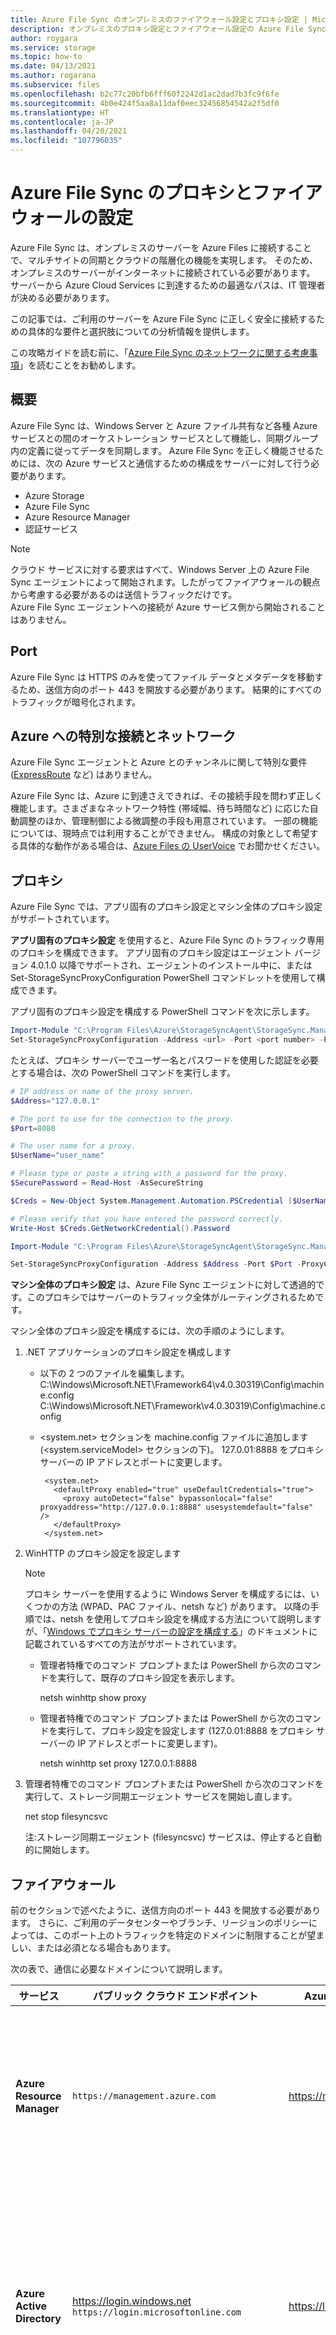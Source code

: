 ```yaml
---
title: Azure File Sync のオンプレミスのファイアウォール設定とプロキシ設定 | Microsoft Docs
description: オンプレミスのプロキシ設定とファイアウォール設定の Azure File Sync について理解します。 ポート、ネットワーク、Azure への特別な接続の構成の詳細を確認します。
author: roygara
ms.service: storage
ms.topic: how-to
ms.date: 04/13/2021
ms.author: rogarana
ms.subservice: files
ms.openlocfilehash: b2c77c20bfb6fff60f2242d1ac2dad7b3fc9f6fe
ms.sourcegitcommit: 4b0e424f5aa8a11daf0eec32456854542a2f5df0
ms.translationtype: HT
ms.contentlocale: ja-JP
ms.lasthandoff: 04/20/2021
ms.locfileid: "107796035"
---
```

# <a name="azure-file-sync-proxy-and-firewall-settings"></a>Azure File Sync のプロキシとファイアウォールの設定
Azure File Sync は、オンプレミスのサーバーを Azure Files に接続することで、マルチサイトの同期とクラウドの階層化の機能を実現します。 そのため、オンプレミスのサーバーがインターネットに接続されている必要があります。 サーバーから Azure Cloud Services に到達するための最適なパスは、IT 管理者が決める必要があります。

この記事では、ご利用のサーバーを Azure File Sync に正しく安全に接続するための具体的な要件と選択肢についての分析情報を提供します。

この攻略ガイドを読む前に、「[Azure File Sync のネットワークに関する考慮事項](file-sync-networking-overview.md)」を読むことをお勧めします。

## <a name="overview"></a>概要
Azure File Sync は、Windows Server と Azure ファイル共有など各種 Azure サービスとの間のオーケストレーション サービスとして機能し、同期グループ内の定義に従ってデータを同期します。 Azure File Sync を正しく機能させるためには、次の Azure サービスと通信するための構成をサーバーに対して行う必要があります。

- Azure Storage
- Azure File Sync
- Azure Resource Manager
- 認証サービス

> [!Note]  
> クラウド サービスに対する要求はすべて、Windows Server 上の Azure File Sync エージェントによって開始されます。したがってファイアウォールの観点から考慮する必要があるのは送信トラフィックだけです。 <br /> Azure File Sync エージェントへの接続が Azure サービス側から開始されることはありません。

## <a name="ports"></a>Port
Azure File Sync は HTTPS のみを使ってファイル データとメタデータを移動するため、送信方向のポート 443 を開放する必要があります。
結果的にすべてのトラフィックが暗号化されます。

## <a name="networks-and-special-connections-to-azure"></a>Azure への特別な接続とネットワーク
Azure File Sync エージェントと Azure とのチャンネルに関して特別な要件 ([ExpressRoute](../../expressroute/expressroute-introduction.md) など) はありません。

Azure File Sync は、Azure に到達さえできれば、その接続手段を問わず正しく機能します。さまざまなネットワーク特性 (帯域幅、待ち時間など) に応じた自動調整のほか、管理制御による微調整の手段も用意されています。 一部の機能については、現時点では利用することができません。 構成の対象として希望する具体的な動作がある場合は、[Azure Files の UserVoice](https://feedback.azure.com/forums/217298-storage?category_id=180670) でお聞かせください。

## <a name="proxy"></a>プロキシ
Azure File Sync では、アプリ固有のプロキシ設定とマシン全体のプロキシ設定がサポートされています。

**アプリ固有のプロキシ設定** を使用すると、Azure File Sync のトラフィック専用のプロキシを構成できます。 アプリ固有のプロキシ設定はエージェント バージョン 4.0.1.0 以降でサポートされ、エージェントのインストール中に、または Set-StorageSyncProxyConfiguration PowerShell コマンドレットを使用して構成できます。

アプリ固有のプロキシ設定を構成する PowerShell コマンドを次に示します。
```powershell
Import-Module "C:\Program Files\Azure\StorageSyncAgent\StorageSync.Management.ServerCmdlets.dll"
Set-StorageSyncProxyConfiguration -Address <url> -Port <port number> -ProxyCredential <credentials>
```
たとえば、プロキシ サーバーでユーザー名とパスワードを使用した認証を必要とする場合は、次の PowerShell コマンドを実行します。

```powershell
# IP address or name of the proxy server.
$Address="127.0.0.1"  

# The port to use for the connection to the proxy.
$Port=8080

# The user name for a proxy.
$UserName="user_name" 

# Please type or paste a string with a password for the proxy.
$SecurePassword = Read-Host -AsSecureString

$Creds = New-Object System.Management.Automation.PSCredential ($UserName, $SecurePassword)

# Please verify that you have entered the password correctly.
Write-Host $Creds.GetNetworkCredential().Password

Import-Module "C:\Program Files\Azure\StorageSyncAgent\StorageSync.Management.ServerCmdlets.dll"

Set-StorageSyncProxyConfiguration -Address $Address -Port $Port -ProxyCredential $Creds
```
**マシン全体のプロキシ設定** は、Azure File Sync エージェントに対して透過的です。このプロキシではサーバーのトラフィック全体がルーティングされるためです。

マシン全体のプロキシ設定を構成するには、次の手順のようにします。 

1. .NET アプリケーションのプロキシ設定を構成します 

   - 以下の 2 つのファイルを編集します。  
     C:\Windows\Microsoft.NET\Framework64\v4.0.30319\Config\machine.config  
     C:\Windows\Microsoft.NET\Framework\v4.0.30319\Config\machine.config

   - <system.net> セクションを machine.config ファイルに追加します (<system.serviceModel> セクションの下)。  127.0.01:8888 をプロキシ サーバーの IP アドレスとポートに変更します。 
     ```
      <system.net>
        <defaultProxy enabled="true" useDefaultCredentials="true">
          <proxy autoDetect="false" bypassonlocal="false" proxyaddress="http://127.0.0.1:8888" usesystemdefault="false" />
        </defaultProxy>
      </system.net>
     ```

2. WinHTTP のプロキシ設定を設定します 

   > [!Note]  
   > プロキシ サーバーを使用するように Windows Server を構成するには、いくつかの方法 (WPAD、PAC ファイル、netsh など) があります。 以降の手順では、netsh を使用してプロキシ設定を構成する方法について説明しますが、「[Windows でプロキシ サーバーの設定を構成する](https://docs.microsoft.com/troubleshoot/windows-server/networking/configure-proxy-server-settings)」のドキュメントに記載されているすべての方法がサポートされています。


   - 管理者特権でのコマンド プロンプトまたは PowerShell から次のコマンドを実行して、既存のプロキシ設定を表示します。   

     netsh winhttp show proxy

   - 管理者特権でのコマンド プロンプトまたは PowerShell から次のコマンドを実行して、プロキシ設定を設定します (127.0.01:8888 をプロキシ サーバーの IP アドレスとポートに変更します)。  

     netsh winhttp set proxy 127.0.0.1:8888

3. 管理者特権でのコマンド プロンプトまたは PowerShell から次のコマンドを実行して、ストレージ同期エージェント サービスを開始し直します。 

      net stop filesyncsvc

      注:ストレージ同期エージェント (filesyncsvc) サービスは、停止すると自動的に開始します。

## <a name="firewall"></a>ファイアウォール
前のセクションで述べたように、送信方向のポート 443 を開放する必要があります。 さらに、ご利用のデータセンターやブランチ、リージョンのポリシーによっては、このポート上のトラフィックを特定のドメインに制限することが望ましい、または必須となる場合もあります。

次の表で、通信に必要なドメインについて説明します。

| サービス | パブリック クラウド エンドポイント | Azure Government のエンドポイント | 使用法 |
|---------|----------------|---------------|------------------------------|
| **Azure Resource Manager** | `https://management.azure.com` | https://management.usgovcloudapi.net | 初回サーバー登録呼び出しを含め、すべてのユーザー呼び出し (PowerShell など) は、この URL に向かうか、この URL を経由します。 |
| **Azure Active Directory** | https://login.windows.net<br>`https://login.microsoftonline.com` | https://login.microsoftonline.us | Azure Resource Manager の呼び出しは、認証済みのユーザーが行う必要があります。 成功するためには、この URL を使用してユーザー認証を行う必要があります。 |
| **Azure Active Directory** | https://graph.microsoft.com/ | https://graph.microsoft.com/ | Azure File Sync をデプロイする過程で、サブスクリプションの Azure Active Directory のサービス プリンシパルを作成する必要があります。 この URL は、その際に使用されます。 このプリンシパルは、最小限の権限一式を Azure File Sync サービスに委任する目的で使用されます。 Azure File Sync の初回セットアップは、サブスクリプション所有者の権限を持った認証済みユーザーが実行する必要があります。 |
| **Azure Active Directory** | https://secure.aadcdn.microsoftonline-p.com | パブリック エンドポイント URL を使用します。 | この URL は、管理者のログインの際に Azure File Sync サーバー登録 UI が使用する Active Directory 認証ライブラリによってアクセスされます。 |
| **Azure ストレージ** | &ast;.core.windows.net | &ast;.core.usgovcloudapi.net | サーバーがファイルをダウンロードするとき、ストレージ アカウント内の Azure ファイル共有との間で直接通信を行った方が、データの移動を効率よく実行することができます。 このサーバーには、対象のファイル共有へのアクセスのみが許可された SAS キーが与えられます。 |
| **Azure File Sync** | &ast;.one.microsoft.com<br>&ast;.afs.azure.net | &ast;.afs.azure.us | サーバーの初回登録後、そのサーバーには、特定のリージョン内の Azure File Sync サービス インスタンスに使用されるリージョン固有の URL が送信されます。 サーバーは、この URL を使って、その同期処理を行うインスタンスと直接かつ効率的に通信を行います。 |
| **Microsoft PKI** |  https://www.microsoft.com/pki/mscorp/cps<br>http://crl.microsoft.com/pki/mscorp/crl/<br>http://mscrl.microsoft.com/pki/mscorp/crl/<br>http://ocsp.msocsp.com<br>http://ocsp.digicert.com/<br>http://crl3.digicert.com/ | https://www.microsoft.com/pki/mscorp/cps<br>http://crl.microsoft.com/pki/mscorp/crl/<br>http://mscrl.microsoft.com/pki/mscorp/crl/<br>http://ocsp.msocsp.com<br>http://ocsp.digicert.com/<br>http://crl3.digicert.com/ | Azure File Sync エージェントがインストールされると、PKI URL を使用して、Azure File Sync サービスと Azure ファイル共有との通信に必要な中間証明書がダウンロードされます。 OCSP URL は、証明書の状態を確認するために使用されます。 |
| **Microsoft Update** | &ast;.update.microsoft.com<br>&ast;.download.windowsupdate.com<br>&ast;.ctldl.windowsupdate.com<br>&ast;.dl.delivery.mp.microsoft.com<br>&ast;.emdl.ws.microsoft.com | &ast;.update.microsoft.com<br>&ast;.download.windowsupdate.com<br>&ast;.ctldl.windowsupdate.com<br>&ast;.dl.delivery.mp.microsoft.com<br>&ast;.emdl.ws.microsoft.com | Azure File Sync エージェントがインストールされると、Microsoft Update URL を使用して Azure File Sync エージェントの更新プログラムがダウンロードされます。 |

> [!Important]
> &ast;.afs.azure.net へのトラフィックを許可すると、同期サービスへのトラフィックのみが可能になります。 このドメインを使用する他の Microsoft サービスはありません。
> &ast;.one.microsoft.com へのトラフィックを許可すると、同期サービスに限らず、サーバーから出て行くそれ以外のトラフィックも許可されます。 サブドメインには、その他多くの Microsoft サービスが提供されています。

&ast;.afs.azure.net または &ast;.one.microsoft.com では範囲が広すぎる場合は、通信の許可の対象となる Azure Files Sync サービスのリージョン固有のインスタンスを明示的に指定することで、サーバーの通信を制限することができます。 どのインスタンスを選ぶかは、実際にサーバーのデプロイと登録を行ったストレージ同期サービスのリージョンによって異なります。 そのリージョンを、以下の表では "プライマリ エンドポイント URL" と記述しています。

事業継続とディザスター リカバリー (BCDR) 上の理由から、グローバル冗長ストレージ (GRS) アカウント内の Azure ファイル共有が指定されていることも考えられます。 そのようなケースで、万一長時間にわたる地域的な機能不全が生じた場合には、Azure ファイル共有がペア リージョンにフェールオーバーされます。 Azure File Sync がストレージとして使用するリージョン ペアは変わりません。 そのため、GRS ストレージ アカウントを使用している場合は、サーバーが Azure File Sync のペア リージョンと通信するための URL を別途有効にする必要があります。以下の表では、これを "ペア リージョン" と記述しています。 また、Traffic Manager のプロファイルの URL も有効にする必要があります。 これにより、万一フェールオーバーが発生した場合、ネットワーク トラフィックがペア リージョンに対してシームレスに再ルーティングされます。次の表では、これを "検出 URL" と記述しています。

| クラウド  | リージョン | プライマリ エンドポイントの URL | ペアのリージョン | 探索 URL |
|--------|--------|----------------------|---------------|---------------|
| パブリック |オーストラリア東部 | https:\//australiaeast01.afs.azure.net<br>https:\//kailani-aue.one.microsoft.com | オーストラリア南東部 | https:\//tm-australiaeast01.afs.azure.net<br>https:\//tm-kailani-aue.one.microsoft.com |
| パブリック |オーストラリア南東部 | https:\//australiasoutheast01.afs.azure.net<br>https:\//kailani-aus.one.microsoft.com | オーストラリア東部 | https:\//tm-australiasoutheast01.afs.azure.net<br>https:\//tm-kailani-aus.one.microsoft.com |
| パブリック | ブラジル南部 | https:\//brazilsouth01.afs.azure.net | 米国中南部 | https:\//tm-brazilsouth01.afs.azure.net |
| パブリック | カナダ中部 | https:\//canadacentral01.afs.azure.net<br>https:\//kailani-cac.one.microsoft.com | カナダ東部 | https:\//tm-canadacentral01.afs.azure.net<br>https:\//tm-kailani-cac.one.microsoft.com |
| パブリック | カナダ東部 | https:\//canadaeast01.afs.azure.net<br>https:\//kailani-cae.one.microsoft.com | カナダ中部 | https:\//tm-canadaeast01.afs.azure.net<br>https:\//tm-kailani.cae.one.microsoft.com |
| パブリック | インド中部 | https:\//centralindia01.afs.azure.net<br>https:\//kailani-cin.one.microsoft.com | インド南部 | https:\//tm-centralindia01.afs.azure.net<br>https:\//tm-kailani-cin.one.microsoft.com |
| パブリック | 米国中部 | https:\//centralus01.afs.azure.net<br>https:\//kailani-cus.one.microsoft.com | 米国東部 2 | https:\//tm-centralus01.afs.azure.net<br>https:\//tm-kailani-cus.one.microsoft.com |
| パブリック | 東アジア | https:\//eastasia01.afs.azure.net<br>https:\//kailani11.one.microsoft.com | 東南アジア | https:\//tm-eastasia01.afs.azure.net<br>https:\//tm-kailani11.one.microsoft.com |
| パブリック | 米国東部 | https:\//eastus01.afs.azure.net<br>https:\//kailani1.one.microsoft.com | 米国西部 | https:\//tm-eastus01.afs.azure.net<br>https:\//tm-kailani1.one.microsoft.com |
| パブリック | 米国東部 2 | https:\//eastus201.afs.azure.net<br>https:\//kailani-ess.one.microsoft.com | 米国中部 | https:\//tm-eastus201.afs.azure.net<br>https:\//tm-kailani-ess.one.microsoft.com |
| パブリック | ドイツ北部 | https:\//germanynorth01.afs.azure.net | ドイツ中西部 | https:\//tm-germanywestcentral01.afs.azure.net |
| パブリック | ドイツ中西部 | https:\//germanywestcentral01.afs.azure.net | ドイツ北部 | https:\//tm-germanynorth01.afs.azure.net |
| パブリック | 東日本 | https:\//japaneast01.afs.azure.net | 西日本 | https:\//tm-japaneast01.afs.azure.net |
| パブリック | 西日本 | https:\//japanwest01.afs.azure.net | 東日本 | https:\//tm-japanwest01.afs.azure.net |
| パブリック | 韓国中部 | https:\//koreacentral01.afs.azure.net/ | 韓国南部 | https:\//tm-koreacentral01.afs.azure.net/ |
| パブリック | 韓国南部 | https:\//koreasouth01.afs.azure.net/ | 韓国中部 | https:\//tm-koreasouth01.afs.azure.net/ |
| パブリック | 米国中北部 | https:\//northcentralus01.afs.azure.net | 米国中南部 | https:\//tm-northcentralus01.afs.azure.net |
| パブリック | 北ヨーロッパ | https:\//northeurope01.afs.azure.net<br>https:\//kailani7.one.microsoft.com | 西ヨーロッパ | https:\//tm-northeurope01.afs.azure.net<br>https:\//tm-kailani7.one.microsoft.com |
| パブリック | 米国中南部 | https:\//southcentralus01.afs.azure.net | 米国中北部 | https:\//tm-southcentralus01.afs.azure.net |
| パブリック | インド南部 | https:\//southindia01.afs.azure.net<br>https:\//kailani-sin.one.microsoft.com | インド中部 | https:\//tm-southindia01.afs.azure.net<br>https:\//tm-kailani-sin.one.microsoft.com |
| パブリック | 東南アジア | https:\//southeastasia01.afs.azure.net<br>https:\//kailani10.one.microsoft.com | 東アジア | https:\//tm-southeastasia01.afs.azure.net<br>https:\//tm-kailani10.one.microsoft.com |
| パブリック | スイス北部 | https:\//switzerlandnorth01.afs.azure.net<br>https:\//tm-switzerlandnorth01.afs.azure.net | スイス西部 | https:\//switzerlandwest01.afs.azure.net<br>https:\//tm-switzerlandwest01.afs.azure.net |
| パブリック | スイス西部 | https:\//switzerlandwest01.afs.azure.net<br>https:\//tm-switzerlandwest01.afs.azure.net | スイス北部 | https:\//switzerlandnorth01.afs.azure.net<br>https:\//tm-switzerlandnorth01.afs.azure.net |
| パブリック | 英国南部 | https:\//uksouth01.afs.azure.net<br>https:\//kailani-uks.one.microsoft.com | 英国西部 | https:\//tm-uksouth01.afs.azure.net<br>https:\//tm-kailani-uks.one.microsoft.com |
| パブリック | 英国西部 | https:\//ukwest01.afs.azure.net<br>https:\//kailani-ukw.one.microsoft.com | 英国南部 | https:\//tm-ukwest01.afs.azure.net<br>https:\//tm-kailani-ukw.one.microsoft.com |
| パブリック | 米国中西部 | https:\//westcentralus01.afs.azure.net | 米国西部 2 | https:\//tm-westcentralus01.afs.azure.net |
| パブリック | 西ヨーロッパ | https:\//westeurope01.afs.azure.net<br>https:\//kailani6.one.microsoft.com | 北ヨーロッパ | https:\//tm-westeurope01.afs.azure.net<br>https:\//tm-kailani6.one.microsoft.com |
| パブリック | 米国西部 | https:\//westus01.afs.azure.net<br>https:\//kailani.one.microsoft.com | 米国東部 | https:\//tm-westus01.afs.azure.net<br>https:\//tm-kailani.one.microsoft.com |
| パブリック | 米国西部 2 | https:\//westus201.afs.azure.net | 米国中西部 | https:\//tm-westus201.afs.azure.net |
| Government | US Gov アリゾナ | https:\//usgovarizona01.afs.azure.us | US Gov テキサス | https:\//tm-usgovarizona01.afs.azure.us |
| Government | US Gov テキサス | https:\//usgovtexas01.afs.azure.us | US Gov アリゾナ | https:\//tm-usgovtexas01.afs.azure.us |

- 使用しているストレージ アカウントがローカル冗長 (LRS) またはゾーン冗長 (ZRS) の場合、有効にする必要があるのは、"プライマリ エンドポイント URL" に記載された URL だけです。

- グローバル冗長ストレージ (GRS) アカウントを使用している場合は、3 つの URL を有効にすることになります。

**例:** ストレージ同期サービスを `"West US"` にデプロイしてそこにサーバーを登録するとします。 この場合、サーバーには、次の URL との通信を許可することになります。

> - https:\//westus01.afs.azure.net (primary endpoint:米国西部)
> - https:\//eastus01.afs.azure.net (対になっているフェール オーバーリージョン: 米国東部)
> - https:\//tm-westus01.afs.azure.net (プライマリ リージョンの探索 URL)

### <a name="allow-list-for-azure-file-sync-ip-addresses"></a>Azure File Sync IP アドレスの許可リスト
Azure File Sync では[サービス タグ](../../virtual-network/service-tags-overview.md)の使用がサポートされています。これは、指定された Azure サービスからの IP アドレス プレフィックスのグループを表すものです。 サービス タグを使用して、Azure File Sync サービスとの通信を可能にするファイアウォール規則を作成できます。 Azure File Sync のサービス タグは `StorageSyncService` です。

Azure 内で Azure File Sync を使用している場合は、ネットワーク セキュリティ グループでサービス タグ名を直接使用して、トラフィックを許可することができます。 詳しい方法については、「[セキュリティ グループ](../../virtual-network/network-security-groups-overview.md)」を参照してください。

オンプレミスの Azure File Sync を使用している場合は、サービス タグ API を使用して、ファイアウォールの許可リスト用の特定の IP アドレス範囲を取得できます。 この情報を取得するには、次の 2 つの方法があります。

- サービス タグをサポートするすべての Azure サービスの最新の IP アドレス範囲の一覧が、Microsoft ダウンロード センターに JSON ドキュメントの形式で毎週公開されています。 各 Azure クラウドには、そのクラウドに関連する IP アドレス範囲が記載された独自の JSON ドキュメントが存在します。
    - [Azure Public](https://www.microsoft.com/download/details.aspx?id=56519)
    - [Azure US Government](https://www.microsoft.com/download/details.aspx?id=57063)
    - [Azure China](https://www.microsoft.com/download/details.aspx?id=57062)
    - [Azure Germany](https://www.microsoft.com/download/details.aspx?id=57064)
- サービス タグ検出 API (プレビュー) を使用すると、サービス タグの現在の一覧をプログラムで取得できます。 プレビューの段階では、サービス タグ検出 API によって返される情報は、Microsoft ダウンロード センターに公開されている JSON ドキュメントから返される情報よりも古い場合があります。 API サーフェスは、ご自分の自動化の設定に基づいて使用できます。
    - [REST API](/rest/api/virtualnetwork/servicetags/list)
    - [Azure PowerShell](/powershell/module/az.network/Get-AzNetworkServiceTag)
    - [Azure CLI](/cli/azure/network#az_network_list_service_tags)

サービス タグ検出 API は、Microsoft ダウンロード センターに公開される JSON ドキュメントほど頻繁に更新されないため、JSON ドキュメントを使用して、オンプレミスのファイアウォールの許可リストを更新することをお勧めします。 そのためには、次の手順に従います。

```PowerShell
# The specific region to get the IP address ranges for. Replace westus2 with the desired region code 
# from Get-AzLocation.
$region = "westus2"

# The service tag for Azure File Sync. Do not change unless you're adapting this
# script for another service.
$serviceTag = "StorageSyncService"

# Download date is the string matching the JSON document on the Download Center. 
$possibleDownloadDates = 0..7 | `
    ForEach-Object { [System.DateTime]::Now.AddDays($_ * -1).ToString("yyyyMMdd") }

# Verify the provided region
$validRegions = Get-AzLocation | `
    Where-Object { $_.Providers -contains "Microsoft.StorageSync" } | `
    Select-Object -ExpandProperty Location

if ($validRegions -notcontains $region) {
    Write-Error `
            -Message "The specified region $region is not available. Either Azure File Sync is not deployed there or the region does not exist." `
            -ErrorAction Stop
}

# Get the Azure cloud. This should automatically based on the context of 
# your Az PowerShell login, however if you manually need to populate, you can find
# the correct values using Get-AzEnvironment.
$azureCloud = Get-AzContext | `
    Select-Object -ExpandProperty Environment | `
    Select-Object -ExpandProperty Name

# Build the download URI
$downloadUris = @()
switch($azureCloud) {
    "AzureCloud" { 
        $downloadUris = $possibleDownloadDates | ForEach-Object {  
            "https://download.microsoft.com/download/7/1/D/71D86715-5596-4529-9B13-DA13A5DE5B63/ServiceTags_Public_$_.json"
        }
    }

    "AzureUSGovernment" {
        $downloadUris = $possibleDownloadDates | ForEach-Object { 
            "https://download.microsoft.com/download/6/4/D/64DB03BF-895B-4173-A8B1-BA4AD5D4DF22/ServiceTags_AzureGovernment_$_.json"
        }
    }

    "AzureChinaCloud" {
        $downloadUris = $possibleDownloadDates | ForEach-Object { 
            "https://download.microsoft.com/download/9/D/0/9D03B7E2-4B80-4BF3-9B91-DA8C7D3EE9F9/ServiceTags_China_$_.json"
        }
    }

    "AzureGermanCloud" {
        $downloadUris = $possibleDownloadDates | ForEach-Object { 
            "https://download.microsoft.com/download/0/7/6/076274AB-4B0B-4246-A422-4BAF1E03F974/ServiceTags_AzureGermany_$_.json"
        }
    }

    default {
        Write-Error -Message "Unrecognized Azure Cloud: $_" -ErrorAction Stop
    }
}

# Find most recent file
$found = $false 
foreach($downloadUri in $downloadUris) {
    try { $response = Invoke-WebRequest -Uri $downloadUri -UseBasicParsing } catch { }
    if ($response.StatusCode -eq 200) {
        $found = $true
        break
    }
}

if ($found) {
    # Get the raw JSON 
    $content = [System.Text.Encoding]::UTF8.GetString($response.Content)

    # Parse the JSON
    $serviceTags = ConvertFrom-Json -InputObject $content -Depth 100

    # Get the specific $ipAddressRanges
    $ipAddressRanges = $serviceTags | `
        Select-Object -ExpandProperty values | `
        Where-Object { $_.id -eq "$serviceTag.$region" } | `
        Select-Object -ExpandProperty properties | `
        Select-Object -ExpandProperty addressPrefixes
} else {
    # If the file cannot be found, that means there hasn't been an update in
    # more than a week. Please verify the download URIs are still accurate
    # by checking https://docs.microsoft.com/azure/virtual-network/service-tags-overview
    Write-Verbose -Message "JSON service tag file not found."
    return
}
```

その後、`$ipAddressRanges` 内の IP アドレス範囲を使用して、ファイアウォールを更新できます。 ファイアウォールを更新する方法については、ご利用のファイアウォールまたはネットワーク アプライアンスの Web サイトを確認してください。

## <a name="test-network-connectivity-to-service-endpoints"></a>サービス エンドポイントへのネットワーク接続をテストする
サーバーが Azure File Sync サービスに登録されたら、Test-StorageSyncNetworkConnectivity コマンドレットと ServerRegistration.exe を使用して、このサーバーに固有のすべてのエンドポイント (URL) との通信をテストできます。 このコマンドレットは、不完全な通信によってサーバーが Azure File Sync で完全に動作しない場合のトラブルシューティングに役立ちます。また、プロキシとファイアウォールの構成を微調整するために使用できます。

ネットワーク接続テストを実行するには、Azure File Sync エージェント バージョン 9.1 以降をインストールし、次の PowerShell コマンドを実行します。
```powershell
Import-Module "C:\Program Files\Azure\StorageSyncAgent\StorageSync.Management.ServerCmdlets.dll"
Test-StorageSyncNetworkConnectivity
```

## <a name="summary-and-risk-limitation"></a>概要とリスクの制限
このドキュメントで前述したリストは、現時点で Azure File Sync が通信する URL を記載したものです。 ファイアウォールで、これらのドメインに向かうトラフィックを許可する必要があります。 Microsoft は、このリストを最新の内容に保つよう努めます。

ドメインを制限するファイアウォール規則の設定は、セキュリティを強化するための対策になると考えられます。 そうしたファイアウォール構成を使用する場合、時間の経過に伴って URL が追加されること、また場合によっては変更される可能性もあることに留意する必要があります。 こちらの記事を定期的にご確認ください。

## <a name="next-steps"></a>次のステップ
- [Azure File Sync のデプロイの計画](file-sync-planning.md)
- [Azure File Sync をデプロイする](file-sync-deployment-guide.md)
- [Azure File Sync の監視](file-sync-monitoring.md)
